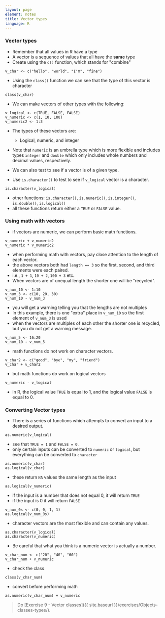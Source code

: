 ```yaml
---
layout: page
element: notes
title: Vector types
language: R
--- 
```


### Vector types 

* Remember that all values in R have a type
* A vector is a sequence of values that all have the **same** type
* Create using the `c()` function, which stands for "combine"

```
v_char <- c("hello", "world", "I'm", "fine")
```

* Using the `class()` function we can see that the type of this vector is character 

```
class(v_char)
```

* We can make vectors of other types with the following:

```
v_logical <- c(TRUE, FALSE, FALSE)
v_numeric <- c(1, 10, 100)
v_numeric2 <- 1:3
```

* The types of these vectors are:  
  * Logical, numeric, and integer  
* Note that `numeric` is an umbrella type which is more flexible and includes types `integer` and `double` which only includes whole numbers and decimal values, respectively.  

* We can also test to see if a vector is of a given type.  
* Use `is.character()` to test to see if `v_logical` vector is a character. 

```
is.character(v_logical)
```

* other functions: `is.character()`, `is.numeric()`, `is.integer()`, `is.double()`, `is.logical()`  
* all these functions return either a `TRUE` or `FALSE` value.  

### Using math with vectors  

* if vectors are numeric, we can perform basic math functions.  

```
v_numeric + v_numeric2
v_numeric * v_numeric2
```

* when performing math with vectors, pay close attention to the length of each vector.  
* the above vectors both had `length == 3` so the first, second, and third elements were each paired.  
* i.e., `1 + 1`, `10 + 2`, `100 + 3`  etc.  
* When vectors are of unequal length the shorter one will be "recycled".  

```
v_num_10 <- 1:10
v_num_3 <- c(10, 20, 30)
v_num_10 - v_num_3
```
* you will get a warning telling you that the lengths are not multiples  
* In this example, there is one "extra" place in `v_num_10` so the first element of `v_num_3` is used  
* when the vectors are multiples of each other the shorter one is recycled, but you do not get a warning message.  

```
v_num_5 <- 16:20
v_num_10 - v_num_5
```

* math functions do not work on character vectors.  

```
v_char2 <- c("good", "bye", "my", "friend")
v_char + v_char2
```

* but math functions do work on logical vectors  

```
v_numeric - v_logical
```

* in R, the logical value `TRUE` is equal to 1, and the logical value `FALSE` is equal to 0. 

### Converting Vector types  

* There is a series of functions which attempts to convert an input to a desired output. 

```
as.numeric(v_logical)
```

* see that `TRUE = 1` and `FALSE = 0`.  
* only certain inputs can be converted to `numeric` or `logical`, but everything can be converted to `character` 

```
as.numeric(v_char)
as.logical(v_char)
```

* these return `NA` values the same length as the input  

```
as.logical(v_numeric)
```
* if the input is a number that does not equal 0, it will return `TRUE`
* if the input is 0 it will return `FALSE`  

```
v_num_0s <- c(0, 0, 1, 1)
as.logical(v_num_0s)
```

* character vectors are the most flexible and can contain any values.  

```
as.character(v_logical)
as.character(v_numeric)
```

* Be careful that what you think is a numeric vector is actually a number.  

```
v_char_num <- c("20", "40", "60")
v_char_num + v_numeric
```  

* check the class  

```
class(v_char_num)
```  

* convert before performing math  

```
as.numeric(v_char_num) + v_numeric
```


> Do [Exercise 9 - Vector classes]({{ site.baseurl }}/exercises/Objects-classes-types/).

